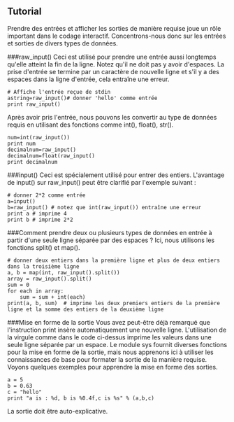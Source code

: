 Tutorial
--------

Prendre des entrées et afficher les sorties de manière requise joue un rôle important dans le codage interactif. Concentrons-nous donc sur les entrées et sorties de divers types de données.

###raw_input()
Ceci est utilisé pour prendre une entrée aussi longtemps qu'elle atteint la fin de la ligne. Notez qu'il ne doit pas y avoir d'espaces. La prise d'entrée se termine par un caractère de nouvelle ligne et s'il y a des espaces dans la ligne d'entrée, cela entraîne une erreur.

    # Affiche l'entrée reçue de stdin
    astring=raw_input()# donner 'hello' comme entrée
    print raw_input()

Après avoir pris l'entrée, nous pouvons les convertir au type de données requis en utilisant des fonctions comme int(), float(), str().

    num=int(raw_input())
    print num
    decimalnum=raw_input()
    decimalnum=float(raw_input()
    print decimalnum

###input()
Ceci est spécialement utilisé pour entrer des entiers. L'avantage de input() sur raw_input() peut être clarifié par l'exemple suivant :

    # donner 2*2 comme entrée
    a=input()
    b=raw_input() # notez que int(raw_input()) entraîne une erreur
    print a # imprime 4
    print b # imprime 2*2

###Comment prendre deux ou plusieurs types de données en entrée à partir d'une seule ligne séparée par des espaces ?
Ici, nous utilisons les fonctions split() et map().

    # donner deux entiers dans la première ligne et plus de deux entiers dans la troisième ligne
    a, b = map(int, raw_input().split())
    array = raw_input().split()
    sum = 0
    for each in array:
        sum = sum + int(each)
    print(a, b, sum)  # imprime les deux premiers entiers de la première ligne et la somme des entiers de la deuxième ligne

###Mise en forme de la sortie
Vous avez peut-être déjà remarqué que l'instruction print insère automatiquement une nouvelle ligne. L'utilisation de la virgule comme dans le code ci-dessus imprime les valeurs dans une seule ligne séparée par un espace. Le module sys fournit diverses fonctions pour la mise en forme de la sortie, mais nous apprenons ici à utiliser les connaissances de base pour formater la sortie de la manière requise. Voyons quelques exemples pour apprendre la mise en forme des sorties.

    a = 5
    b = 0.63
    c = "hello"
    print "a is : %d, b is %0.4f,c is %s" % (a,b,c)

La sortie doit être auto-explicative.